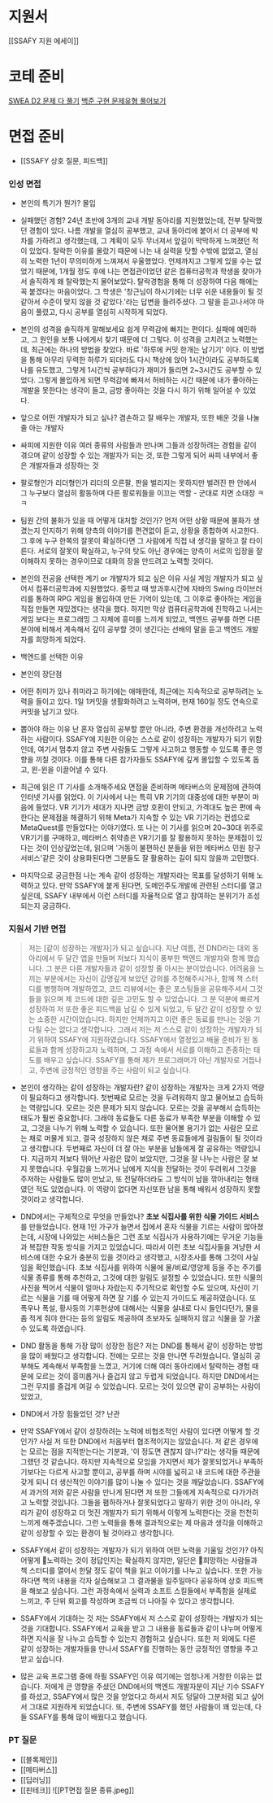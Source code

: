 # 지원서
[[SSAFY 지원 에세이]]

# 코테 준비
[SWEA D2 문제 다 풀기](https://swexpertacademy.com/main/code/problem/problemList.do?problemLevel=2&contestProbId=&categoryId=&categoryType=&problemTitle=&orderBy=FIRST_REG_DATETIME&selectCodeLang=ALL&select-1=&pageSize=10&pageIndex=1)
[백준 구현 문제유형 풀어보기](https://www.acmicpc.net/workbook/view/14613)

# 면접 준비
- [[SSAFY 상호 질문, 피드백]]
### 인성 면접
- 본인의 특기가 뭔가?
몰입
- 실패했던 경험?
24년 초반에 3개의 교내 개발 동아리를 지원했었는데, 전부 탈락했던 경험이 있다. 나름 개발을 열심히 공부했고, 교내 동아리에 붙어서 더 공부에 박차를 가하려고 생각했는데, 그 계획이 모두 무너져서 앞길이 막막하게 느껴졌던 적이 있었다. 탈락한 이유를 몰랐기 때문에 나는 내 실력을 탓할 수밖에 없었고, 열심히 노력한 1년이 무의미하게 느껴져서 우울했었다. 언제까지고 그렇게 있을 수는 없었기 때문에, 1개월 정도 후에 나는 면접관이었던 같은 컴퓨터공학과 학생을 찾아가서 솔직하게 왜 탈락했는지 물어보았다. 탈락경험을 통해 더 성장하여 다음 해에는 꼭 붙겠다는 마음이었다. 그 학생은 '창근님이 하시기에는 너무 쉬운 내용들이 될 것 같아서 수준이 맞지 않을 것 같았다.'라는 답변을 들려주셨다. 그 말을 듣고나서야 마음이 풀렸고, 다시 공부를 열심히 시작하게 되었다.
- 본인의 성격을 솔직하게 말해보세요
쉽게 무력감에 빠지는 편이다. 실패에 예민하고, 그 원인을 보통 나에게서 찾기 때문에 더 그렇다. 이 성격을 고치려고 노력했는데, 최근에는 하나의 방법을 찾았다. 바로 '하루에 커밋 한개는 남기기' 이다. 이 방법을 통해 아무리 무력한 하루가 되더라도 다시 책상에 앉아 1시간이라도 공부하도록 나를 유도했고, 그렇게 1시간씩 공부하다가 재미가 들리면 2~3시간도 공부할 수 있었다. 그렇게 몰입하게 되면 무력감에 빠져서 허비하는 시간 때문에 내가 좋아하는 개발을 못한다는 생각이 들고, 금방 좋아하는 것을 다시 하기 위해 일어설 수 있었다.
- 앞으로 어떤 개발자가 되고 싶나?
겸손하고 잘 배우는 개발자, 또한 배운 것을 나눌 줄 아는 개발자
- 싸피에 지원한 이유
여러 종류의 사람들과 만나며 그들과 성장하려는 경험을 같이 겪으며 같이 성장할 수 있는 개발자가 되는 것, 또한 그렇게 되어 싸피 내부에서 좋은 개발자들과 성장하는 것
- 팔로형인가 리더형인가
리더의 오른팔, 판을 벌리지는 못하지만 벌려진 판 안에서 그 누구보다 열심히 활동하며 다른 팔로워들을 이끄는 역할 - 군대로 치면 소대장 ㅋㅋ
- 팀원 간의 불화가 있을 때 어떻게 대처할 것인가?
먼저 어떤 상황 때문에 불화가 생겼는지 인지하기 위해 양측의 이야기를 편견없이 듣고, 상황을 종합하여 사고한다. 그 후에 누구 한쪽의 잘못이 확실하다면 그 사람에게 직접 내 생각을 말하고 잘 타이른다. 서로의 잘못이 확실하고, 누구의 탓도 아닌 경우에는 양측이 서로의 입장을 잘 이해하지 못하는 경우이므로 대화의 장을 만드려고 노력할 것이다.
- 본인의 전공을 선택한 계기 or 개발자가 되고 싶은 이유
사실 게임 개발자가 되고 싶어서 컴퓨터공학과에 지원했었다. 중학교 때 방과후시간에 자바의 Swing 라이브러리를 통하여 RPG 게임을 몰입하여 만든 기억이 있는데, 그 이후로 좋아하는 게임을 직접 만들면 재밌겠다는 생각을 했다. 하지만 막상 컴퓨터공학과에 진학하고 나서는 게임 보다는 프로그래밍 그 자체에 흥미를 느끼게 되었고, 백엔드 공부를 하면 다른 분야에 비해서 계속해서 깊이 공부할 것이 생긴다는 선배의 말을 듣고 백엔드 개발자를 희망하게 되었다.
- 백엔드를 선택한 이유
- 본인의 장단점

- 어떤 취미가 있나
취미라고 하기에는 애매한데, 최근에는 지속적으로 공부하려는 노력을 들이고 있다. 1일 1커밋을 생활화하려고 노력하며, 현재 160일 정도 연속으로 커밋을 남기고 있다.
- 뽑아야 하는 이유
난 혼자 열심히 공부할 뿐만 아니라, 주변 환경을 개선하려고 노력하는 사람이다. SSAFY에 지원한 이유는 스스로 같이 성장하는 개발자가 되기 위함인데, 여기서 멈추지 않고 주변 사람들도 그렇게 사고하고 행동할 수 있도록 좋은 영향을 끼칠 것이다. 이를 통해 다른 참가자들도 SSAFY에 깊게 몰입할 수 있도록 돕고, 윈-윈을 이끌어낼 수 있다.
- 최근에 읽은 IT 기사를 소개해주세요
면접을 준비하며 메타버스의 문제점에 관하여 인터넷 기사를 읽었다. 이 기사에서 나는 특히 VR 기기의 대중성에 대한 부분이 마음에 들었다. VR 기기가 세대가 지나면 금방 호환이 안되고, 가격대도 높은 편에 속한다는 문제점을 해결하기 위해 Meta가 지속할 수 있는 VR 기기라는 컨셉으로 MetaQuest를 만들었다는 이야기였다.
또 나는 이 기사를 읽으며 20~30대 위주로 VR기기를 구매하고, 메타버스 취약층은 VR기기를 잘 활용하지 못하는 문제점이 있다는 것이 인상깊었는데, 읽으며 '거동이 불편하신 분들을 위한 메타버스 민원 창구 서비스'같은 것이 상용화된다면 그분들도 잘 활용하는 길이 되지 않을까 고민했다.
- 마지막으로 궁금한점
나는 계속 같이 성장하는 개발자라는 목표를 달성하기 위해 노력하고 있다. 만약 SSAFY에 붙게 된다면, 도메인주도개발에 관련된 스터디를 열고 싶은데, SSAFY 내부에서 이런 스터디를 자율적으로 열고 참여하는 분위기가 조성되는지 궁금하다.
### 지원서 기반 면접
> 저는 [같이 성장하는 개발자]가 되고 싶습니다. 
> 지난 여름, 전 DND라는 대외 동아리에서 두 달간 앱을 만들며 저보다 지식이 풍부한 백엔드 개발자와 함께 했습니다. 그 분은 다른 개발자들과 같이 성장할 줄 아시는 분이었습니다. 어려움을 느끼는 부분에서는 자신이 감명깊게 보았던 강의를 추천해주시거나, 함께 책 스터디를 병행하며 개발하였고, 코드 리뷰에서는 좋은 포스팅들을 공유해주셔서 그것들을 읽으며 제 코드에 대한 깊은 고민도 할 수 있었습니다. 그 분 덕분에 빠르게 성장하여 저 또한 좋은 피드백을 남길 수 있게 되었고, 두 달간 같이 성장할 수 있는 소중한 시간이었습니다.
> 하지만 언제까지고 이런 좋은 동료를 만나는 것을 기다릴 수는 없다고 생각합니다. 그래서 저는 저 스스로 같이 성장하는 개발자가 되기 위하여 SSAFY에 지원하였습니다. SSAFY에서 열정있고 배울 준비가 된 동료들과 함께 성장하고자 노력하며, 그 과정 속에서 서로를 이해하고 존중하는 태도를 배우고 싶습니다. SSAFY를 통해 제가 프로그래머가 아닌 개발자로 거듭나고, 주변에 긍정적인 영향을 주는 사람이 되고 싶습니다.

- 본인이 생각하는 같이 성장하는 개발자란?
같이 성장하는 개발자는 크게 2가지 역량이 필요하다고 생각합니다.
첫번째로 모르는 것을 두려워하지 않고 물어보고 습득하는 역량입니다. 모르는 것은 문제가 되지 않습니다. 모르는 것을 공부해서 습득하는 태도가 훨씬 중요합니다. 그래야 동료들도 다른 동료가 부족한 부분을 이해할 수 있고, 그것을 나누기 위해 노력할 수 있습니다. 또한 물어볼 용기가 없는 사람은 모르는 채로 머물게 되고, 결국 성장하지 않은 채로 주변 동료들에게 걸림돌이 될 것이라고 생각합니다.
두번째로 자신이 더 잘 아는 부분을 남들에게 잘 공유하는 역량입니다. 지금까지 저보다 뛰어난 사람은 많이 보았지만, 그것을 잘 나누는 사람은 잘 보지 못했습니다. 우월감을 느끼거나 남에게 지식을 전달하는 것이 두려워서 그것을 주저하는 사람들도 많이 만났고, 또 전달하더라도 그 방식이 남을 깎아내리는 형태였던 적도 있었습니다. 이 역량이 없다면 자신또한 남을 통해 배워서 성장하지 못할 것이라고 생각합니다.

- DND에서는 구체적으로 무엇을 만들었나?
**초보 식집사를 위한 식물 가이드 서비스**를 만들었습니다. 현재 1인 가구가 늘면서 집에서 혼자 식물을 기르는 사람이 많아졌는데, 시장에 나와있는 서비스들은 그런 초보 식집사가 사용하기에는 무거운 기능들과 복잡한 작동 방식을 가지고 있었습니다. 따라서 이런 초보 식집사들을 겨냥한 서비스에 대한 수요가 충분히 있을 것이라고 생각했고, 시장조사를 통해 그것이 사실임을 확인했습니다.
초보 식집사를 위하여 식물에 물/비료/영양제 등을 주는 주기를 식물 종류를 통해 추천하고, 그것에 대한 알림도 설정할 수 있었습니다. 또한 식물의 사진을 찍어서 식물이 얼마나 자랐는지 주기적으로 확인할 수도 있으며, 자신이 기르는 식물을 기를 때 어떻게 하면 잘 기를 수 있는지 가이드도 제공하였습니다. 또 폭우나 폭설, 황사등의 기후현상에 대해서는 식물을 실내로 다시 들인다던가, 물을 좀 적게 줘야 한다는 등의 알림도 제공하여 초보자도 실패하지 않고 식물을 잘 가꿀 수 있도록 하였습니다.

- DND 활동을 통해 가장 많이 성장한 점은?
저는 DND를 통해서 같이 성장하는 방법을 많이 배웠다고 생각합니다. 전에는 모르는 것을 만나면 두려웠습니다. 열심히 공부해도 계속해서 부족함을 느꼈고, 거기에 더해 여러 동아리에서 탈락하는 경험 때문에 모르는 것이 흥미롭거나 즐겁지 않고 두렵게 되었습니다.
하지만 DND에서는 그런 무지를 즐겁게 여길 수 있었습니다. 모르는 것이 있으면 같이 공부하는 사람이 있었고, 

- DND에서 가장 힘들었던 것? 난관

- 만약 SSAFY에서 같이 성장하려는 노력에 비협조적인 사람이 있다면 어떻게 할 것인가?
사실 저 또한 DND에서 처음부터 협조적이지는 않았습니다. 저 같은 경우에는 모르는 점을 지적받는다는 기분과, '이 정도면 괜찮지 않나?'라는 생각들 때문에 그랬던 것 같습니다. 하지만 지속적으로 모임을 가지면서 제가 잘못되었거나 부족하기보다는 다르게 사고할 뿐이고, 공부를 하며 시야를 넓히고 내 코드에 대한 주관을 갖게 되니 더 생산적인 이야기를 많이 나눌 수 있다는 것을 깨달았습니다.
SSAFY에서 과거의 저와 같은 사람을 만나게 된다면 저 또한 그들에게 지속적으로 다가가려고 노력할 것입니다. 그들을 폄하하거나 잘못되었다고 말하기 위한 것이 아니라, 우리가 같이 성장하고 더 멋진 개발자가 되기 위해서 이렇게 노력한다는 것을 천천히 느끼게 해주겠습니다. 그런 노력들을 통해 결과적으로는 제 마음과 생각을 이해하고 같이 성장할 수 있는 환경이 될 것이라고 생각합니다.

- SSAFY에서 같이 성장하는 개발자가 되기 위하여 어떤 노력을 기울일 것인가?
아직 어떻게 노력하는 것이 정답인지는 확실하지 않지만, 일단은 희망하는 사람들과 책 스터디를 열어서 한달 정도 같이 책을 읽고 이야기를 나누고 싶습니다. 또한 가능하다면 책의 내용을 각자 실습해보고 그 결과물을 일주일마다 공유하며 상호 피드백을 해보고 싶습니다. 그런 과정속에서 실력과 소프트 스킬들에서 부족함을 실제로 느끼고, 주 단위 회고를 작성하며 조금씩 더 나아질 수 있다고 생각합니다.

- SSAFY에서 기대하는 것
저는 SSAFY에서 저 스스로 같이 성장하는 개발자가 되는 것을 기대합니다. SSAFY에서 교육을 받고 그 내용을 동료들과 같이 나누며 어떻게 하면 지식을 잘 나누고 습득할 수 있는지 경험하고 싶습니다. 또한 저 외에도 다른 같이 성장하는 개발자들을 만나서 SSAFY를 진행하는 동안 긍정적인 영향을 주고 받고 싶습니다.

- 많은 교육 프로그램 중에 하필 SSAFY인 이유
여기에는 엄청나게 거창한 이유는 없습니다. 저에게 큰 영향을 주셨던 DND에서의 백엔드 개발자분이 지난 기수 SSAFY를 하셨고, SSAFY에서 많은 것을 얻었다고 하셔서 저도 덩달아 그분처럼 되고 싶어서 그대로 지원하게 되었습니다.
또, 주변에 SSAFY를 했던 사람들이 꽤 있는데, 다들 SSAFY를 통해 많이 배웠다고 했습니다.

### PT 질문
- [[블록체인]]
- [[메타버스]]
- [[딥러닝]]
- [[핀테크]]
![[PT면접 질문 종류.jpeg]]